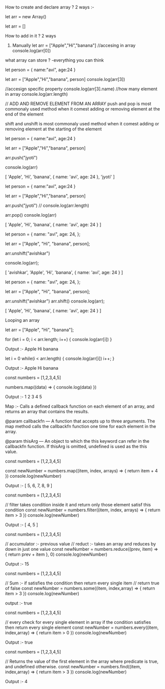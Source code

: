 How to create and declare array ?
2 ways :-

let arr = new Array()

let arr = []

How to add in it ?
2 ways

1. Manually
let arr = ["Apple","Hi","banana"]
//accesing in array
console.log(arr[0])



what array can store ?
-everything you can think


let person = {
  name:"avi",
  age:24
}


let arr = ["Apple","Hi","banana", person]
console.log(arr[3])

//accesign specific property
console.log(arr[3].name)
//how many element in array
console.log(arr.length)


// ADD AND REMOVE ELEMENT FROM AN ARRAY
push and pop is most commonaly used method when it comest adding or removing element at the end of the element


shift and unshift is most commonaly used method when it comest adding or removing element at the starting of the element

<!-- Push method  -->
let person = {
  name:"avi",
  age:24
}

let arr = ["Apple","Hi","banana", person]

arr.push("jyoti")
<!-- console.log(arr.length) -->
console.log(arr)  

[ 'Apple', 'Hi', 'banana', { name: 'avi', age: 24 }, 'jyoti' ]


<!-- pop method -->
let person = {
  name:"avi",
  age:24
}

let arr = ["Apple","Hi","banana", person]

arr.push("jyoti")
// console.log(arr.length)

arr.pop()
console.log(arr)  

[ 'Apple', 'Hi', 'banana', { name: 'avi', age: 24 } ]


<!-- Unshift method -->
let person = {
  name: "avi",
  age: 24,
};

let arr = ["Apple", "Hi", "banana", person];



arr.unshift("avishkar")

console.log(arr);

[ 'avishkar', 'Apple', 'Hi', 'banana', { name: 'avi', age: 24 } ]


<!-- shift method -->

let person = {
  name: "avi",
  age: 24,
};

let arr = ["Apple", "Hi", "banana", person];


arr.unshift("avishkar")
arr.shift()
console.log(arr);



[ 'Apple', 'Hi', 'banana', { name: 'avi', age: 24 } ]



Looping an array

<!-- Using for loop -->

let arr = ["Apple", "Hi", "banana"];


for (let i = 0; i < arr.length; i++) {
  console.log(arr[i])
}

Output :-
Apple
Hi
banana


<!-- Using while loop -->

let i = 0
while(i < arr.length) {
  console.log(arr[i])
  i++;
}

Output :-
Apple
Hi
banana


<!-- Inbuild loop method -->

const numbers =   [1,2,3,4,5]

numbers.map((data) => {
  console.log(data)
})

Output :-
1
2
3
4
5

Map :-
Calls a defined callback function on each element of an array, and returns an array that contains the results.

@param callbackfn — A function that accepts up to three arguments. The map method calls the callbackfn function one time for each element in the array.

@param thisArg — An object to which the this keyword can refer in the callbackfn function. If thisArg is omitted, undefined is used as the this value.


const numbers =   [1,2,3,4,5]

const newNumber = numbers.map((item, index, arrays) => {
return item + 4
})
console.log(newNumber)

Output :- [ 5, 6, 7, 8, 9 ]



<!-- Filter -->

const numbers =   [1,2,3,4,5]

// filter takes condition inside it and return only those element satisf this condition
const newNumber = numbers.filter((item, index, arrays) => {
return item > 3
})
console.log(newNumber)

Output :-
[ 4, 5 ]

<!-- Reduce  -->

const numbers =   [1,2,3,4,5]

// accumulator :- previous value
// reduct :- takes an array and reduces by down in just one value
const newNumber = numbers.reduce((prev, item) => {
return prev + item
}, 0)
console.log(newNumber)

Output :-
15

<!-- Some in arrays -->

const numbers =   [1,2,3,4,5]

// Sum :- if satisfies the condition then return every single item 
// return true of false
const newNumber = numbers.some((item, index,array) => {
return item > 3
})
console.log(newNumber)

output :-
true    


<!-- Every in js -->

const numbers =   [1,2,3,4,5]

// every check for every single element in array if the condition satisfies then return every single element
const newNumber = numbers.every((item, index,array) => {
return item > 0
})
console.log(newNumber)

Output :-
true

<!-- Find Method -->

const numbers =   [1,2,3,4,5]

// Returns the value of the first element in the array where predicate is true, and undefined otherwise.
const newNumber = numbers.find((item, index,array) => {
return item > 3
})
console.log(newNumber)

Output :-
4

<!-- Speard and rest operator -->